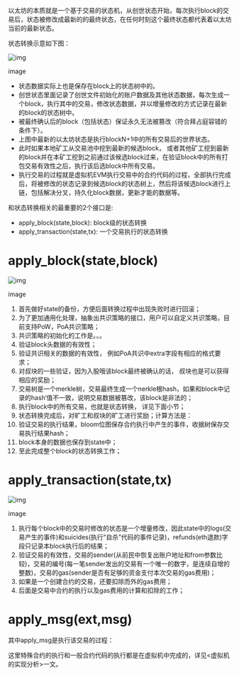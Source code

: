 以太坊的本质就是一个基于交易的状态机，从创世状态开始，每次执行block的交易后，状态被修改成最新的的最终状态，在任何时刻这个最终状态都代表着以太坊当前的最新状态。

状态转换示意如下图：

![img](https://upload-images.jianshu.io/upload_images/10092966-b202876026b0cf2c?imageMogr2/auto-orient/strip%7CimageView2/2/w/700)

image

- 状态数据实际上也是保存在block上的状态树中的。
- 创世状态里面记录了创世文件初始化的账户数据及其他状态数据，每次生成一个block，执行其中的交易，修改状态数据，并以增量修改的方式记录在最新的block的状态树中。
- 被最终确认后的block（包括状态）保证永久无法被篡改（符合拜占庭容错的条件下）。
- 上图中最新的以太坊状态是执行blockN+1中的所有交易后的世界状态。
- 此时如果本地矿工从交易池中挖到最新的候选block， 或者其他矿工挖到最新的block并在本矿工挖到之前通过该候选block过来，在验证block中的所有打包交易有效性之后，执行该后选block中所有交易。
- 执行交易的过程就是虚拟机EVM执行交易中的合约代码的过程，全部执行完成后，将被修改的状态记录到候选block的状态树上，然后将该候选block进行上链，包括解决分叉，持久化block数据，更新才能的数据等。

和状态转换相关的最重要的2个接口是:

- apply_block(state,block): block级的状态转换
- apply_transaction(state,tx): 一个交易执行的状态转换

# apply_block(state,block)

![img](https://upload-images.jianshu.io/upload_images/10092966-53af598fc017072d?imageMogr2/auto-orient/strip%7CimageView2/2/w/700)

image

1. 首先做好state的备份，方便后面转换过程中出现失败时进行回滚；
2. 为了更加通用化处理，抽象出共识策略的接口，用户可以自定义共识策略，目前支持PoW，PoA共识策略；
3. 共识策略的初始化的工作是。。。
4. 验证block头数据的有效性；
5. 验证共识相关的数据的有效性， 例如PoA共识中extra字段有相应的格式要求；
6. 对叔块的一些验证，因为入股哦该block最终被确认的话， 叔块也是可以获得相应的奖励；
7. 交易树是一个merkle树，交易最终生成一个nerkle根hash，如果和block中记录的hash‘值不一致，说明交易数据被篡改，该block是非法的；
8. 执行block中的所有交易，也就是状态转换， 详见下面小节；
9. 状态转换完成后，对旷工和叔块的旷工进行奖励；计算方法是：
10. 验证交易的执行结果，bloom位图保存合约执行中产生的事件，收据树保存交易执行结果hash；
11. block本身的数据也保存到state中；
12. 至此完成整个block的状态转换工作；

# apply_transaction(state,tx)

![img](https://upload-images.jianshu.io/upload_images/10092966-99a30a9b298c3785?imageMogr2/auto-orient/strip%7CimageView2/2/w/699)

image

1. 执行每个block中的交易时修改的状态是一个增量修改，因此state中的logs(交易产生的事件)和suicides(执行“自杀”代码的事件记录)，refunds(eth退款)字段只记录本block执行后的结果；
2. 验证交易的有效性，交易的sender(从前民中恢复出账户地址和from参数比较)，交易的编号(每一笔sender发出的交易有一个唯一的数字，是连续自增的整数)，交易的gas(sender是否有足够的资金支付本次交易的gas费用)；
3. 如果是一个创建合约的交易，还要扣除而外的gas费用；
4. 后面是交易中合约的执行以及gas费用的计算和扣除的工作；

# apply_msg(ext,msg)

其中apply_msg是执行该交易的过程：

这里特殊合约的执行和一般合约代码的执行都是在虚拟机中完成的，详见<虚拟机的实现分析>一文。

 